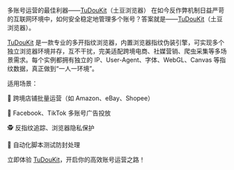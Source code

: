 多账号运营的最佳利器——<a href="https://www.tudoukit.com">TuDouKit</a>（土豆浏览器）
在如今反作弊机制日益严苛的互联网环境中，如何安全稳定地管理多个账号？答案就是——<a href="https://www.tudoukit.com">TuDouKit</a>（土豆浏览器）。

<a href="https://www.tudoukit.com">TuDouKit</a> 是一款专业的多开指纹浏览器，内置浏览器指纹伪装引擎，可实现多个独立浏览器环境并存，互不干扰，完美适配跨境电商、社媒营销、爬虫采集等多场景需求。每个实例都拥有独立的 IP、User-Agent、字体、WebGL、Canvas 等指纹数据，真正做到“一人一环境”。

适用场景：

🛒 跨境店铺批量运营（如 Amazon、eBay、Shopee）

📱 Facebook、TikTok 多账号广告投放

🕵️ 反指纹追踪、浏览器隐私保护

🤖 自动化脚本测试防封处理

立即体验 <a href="https://www.tudoukit.com">TuDouKit</a>，开启你的高效账号运营之路！

